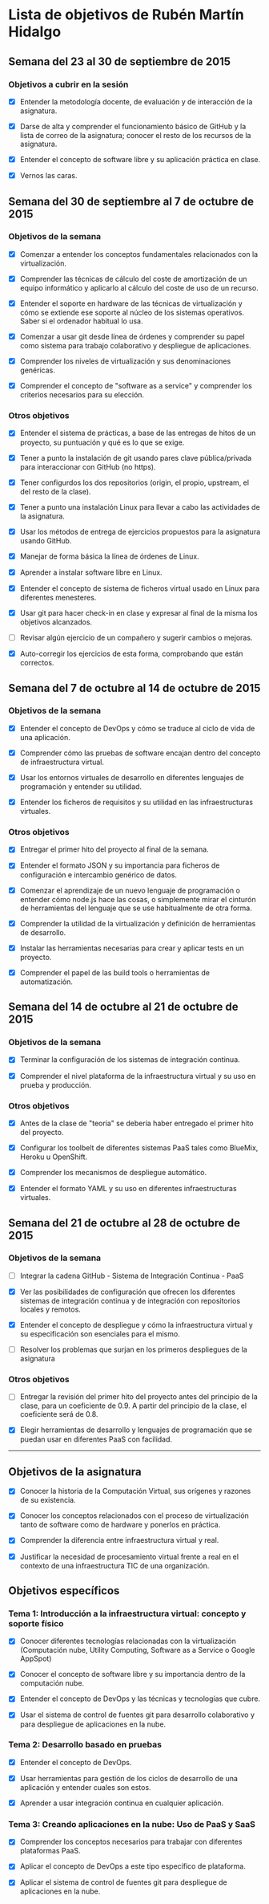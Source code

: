 # Lista de objetivos de Rubén Martín Hidalgo
## Semana del 23 al 30 de septiembre de 2015
### Objetivos a cubrir en la sesión

- [x] Entender la metodología docente, de evaluación y de interacción de la asignatura.

- [x] Darse de alta y comprender el funcionamiento básico de GitHub y la lista de correo de la asignatura; conocer el resto de los recursos de la asignatura.

- [x] Entender el concepto de software libre y su aplicación práctica en clase.

- [x] Vernos las caras.

## Semana del 30 de septiembre al 7 de octubre de 2015
### Objetivos de la semana

- [x] Comenzar a entender los conceptos fundamentales relacionados con la virtualización.

- [x] Comprender las técnicas de cálculo del coste de amortización de un equipo informático y aplicarlo al cálculo del coste de uso de un recurso.

- [x] Entender el soporte en hardware de las técnicas de virtualización y cómo se extiende ese soporte al núcleo de los sistemas operativos. Saber si el ordenador habitual lo usa.

- [x] Comenzar a usar git desde línea de órdenes y comprender su papel como sistema para trabajo colaborativo y despliegue de aplicaciones.

- [x] Comprender los niveles de virtualización y sus denominaciones genéricas.

- [x] Comprender el concepto de "software as a service" y comprender los criterios necesarios para su elección.

### Otros objetivos

- [x] Entender el sistema de prácticas, a base de las entregas de hitos de un proyecto, su puntuación y qué es lo que se exige.

- [x] Tener a punto la instalación de git usando pares clave pública/privada para interaccionar con GitHub (no https).

- [x] Tener configurdos los dos repositorios (origin, el propio, upstream, el del resto de la clase).

- [x] Tener a punto una instalación Linux para llevar a cabo las actividades de la asignatura.

- [x] Usar los métodos de entrega de ejercicios propuestos para la asignatura usando GitHub.

- [x] Manejar de forma básica la línea de órdenes de Linux.

- [x] Aprender a instalar software libre en Linux.

- [x] Entender el concepto de sistema de ficheros virtual usado en Linux para diferentes menesteres.

- [x] Usar git para hacer check-in en clase y expresar al final de la misma los objetivos alcanzados.

- [ ] Revisar algún ejercicio de un compañero y sugerir cambios o mejoras. 

- [x] Auto-corregir los ejercicios de esta forma, comprobando que están correctos.

## Semana del 7 de octubre al 14 de octubre de 2015
### Objetivos de la semana

- [x] Entender el concepto de DevOps y cómo se traduce al ciclo de vida de una aplicación.

- [x] Comprender cómo las pruebas de software encajan dentro del concepto de infraestructura virtual.

- [x] Usar los entornos virtuales de desarrollo en diferentes lenguajes de programación y entender su utilidad.

- [x] Entender los ficheros de requisitos y su utilidad en las infraestructuras virtuales.

### Otros objetivos

- [x] Entregar el primer hito del proyecto al final de la semana.

- [x] Entender el formato JSON y su importancia para ficheros de configuración e intercambio genérico de datos.

- [x] Comenzar el aprendizaje de un nuevo lenguaje de programación o entender cómo node.js hace las cosas, o simplemente mirar el cinturón de herramientas del lenguaje que se use habitualmente de otra forma.

- [x] Comprender la utilidad de la virtualización y definición de herramientas de desarrollo.

- [x] Instalar las herramientas necesarias para crear y aplicar tests en un proyecto.

- [x] Comprender el papel de las build tools o herramientas de automatización.

## Semana del 14 de octubre al 21 de octubre de 2015
### Objetivos de la semana

- [x] Terminar la configuración de los sistemas de integración continua.

- [x] Comprender el nivel plataforma de la infraestructura virtual y su uso en prueba y producción.

### Otros objetivos

- [x] Antes de la clase de "teoría" se debería haber entregado el primer hito del proyecto.

- [x] Configurar los toolbelt de diferentes sistemas PaaS tales como BlueMix, Heroku u OpenShift.

- [x] Comprender los mecanismos de despliegue automático.

- [x] Entender el formato YAML y su uso en diferentes infraestructuras virtuales.

## Semana del 21 de octubre al 28 de octubre de 2015
### Objetivos de la semana

- [ ] Integrar la cadena GitHub - Sistema de Integración Continua - PaaS

- [x] Ver las posibilidades de configuración que ofrecen los diferentes sistemas de integración continua y de integración con repositorios locales y remotos.

- [x] Entender el concepto de despliegue y cómo la infraestructura virtual y su especificación son esenciales para el mismo.

- [ ] Resolver los problemas que surjan en los primeros despliegues de la asignatura

### Otros objetivos

- [ ] Entregar la revisión del primer hito del proyecto antes del principio de la clase, para un coeficiente de 0.9. A partir del principio de la clase, el coeficiente será de 0.8.

- [x] Elegir herramientas de desarrollo y lenguajes de programación que se puedan usar en diferentes PaaS con facilidad.

__________________________________________

## Objetivos de la asignatura

- [x] Conocer la historia de la Computación Virtual, sus orígenes y razones de su existencia.

- [x] Conocer los conceptos relacionados con el proceso de virtualización tanto de software como de hardware y ponerlos en práctica.

- [x] Comprender la diferencia entre infraestructura virtual y real.

- [x] Justificar la necesidad de procesamiento virtual frente a real en el contexto de una infraestructura TIC de una organización.

## Objetivos específicos
### Tema 1: Introducción a la infraestructura virtual: concepto y soporte físico

- [x] Conocer diferentes tecnologías relacionadas con la virtualización (Computación nube, Utility Computing, Software as a Service o Google AppSpot)

- [x] Conocer el concepto de software libre y su importancia dentro de la computación nube.

- [x] Entender el concepto de DevOps y las técnicas y tecnologías que cubre.

- [x] Usar el sistema de control de fuentes git para desarrollo colaborativo y para despliegue de aplicaciones en la nube.

### Tema 2: Desarrollo basado en pruebas

- [x] Entender el concepto de DevOps.

- [x] Usar herramientas para gestión de los ciclos de desarrollo de una aplicación y entender cuales son estos.

- [x] Aprender a usar integración continua en cualquier aplicación.

### Tema 3: Creando aplicaciones en la nube: Uso de PaaS y SaaS

- [x] Comprender los conceptos necesarios para trabajar con diferentes plataformas PaaS.

- [x] Aplicar el concepto de DevOps a este tipo específico de plataforma.

- [x] Aplicar el sistema de control de fuentes git para despliegue de aplicaciones en la nube.
